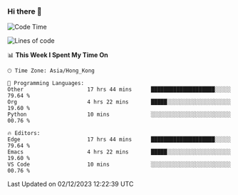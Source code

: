 ### Hi there 👋

<!--
**nicehiro/nicehiro** is a ✨ _special_ ✨ repository because its `README.md` (this file) appears on your GitHub profile.

Here are some ideas to get you started:

- 🔭 I’m currently working on ...
- 🌱 I’m currently learning ...
- 👯 I’m looking to collaborate on ...
- 🤔 I’m looking for help with ...
- 💬 Ask me about ...
- 📫 How to reach me: ...
- 😄 Pronouns: ...
- ⚡ Fun fact: ...
-->

<!--START_SECTION:waka-->
![Code Time](http://img.shields.io/badge/Code%20Time-116%20hrs%2036%20mins-blue)

![Lines of code](https://img.shields.io/badge/From%20Hello%20World%20I%27ve%20Written-2.6%20million%20lines%20of%20code-blue)

📊 **This Week I Spent My Time On** 

```text
🕑︎ Time Zone: Asia/Hong_Kong

💬 Programming Languages: 
Other                    17 hrs 44 mins      ████████████████████░░░░░   79.64 % 
Org                      4 hrs 22 mins       █████░░░░░░░░░░░░░░░░░░░░   19.60 % 
Python                   10 mins             ░░░░░░░░░░░░░░░░░░░░░░░░░   00.76 % 

🔥 Editors: 
Edge                     17 hrs 44 mins      ████████████████████░░░░░   79.64 % 
Emacs                    4 hrs 22 mins       █████░░░░░░░░░░░░░░░░░░░░   19.60 % 
VS Code                  10 mins             ░░░░░░░░░░░░░░░░░░░░░░░░░   00.76 % 
```


 Last Updated on 02/12/2023 12:22:39 UTC
<!--END_SECTION:waka-->
